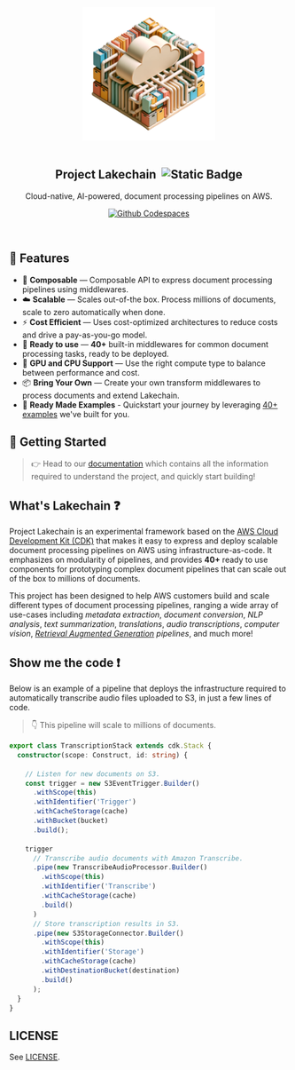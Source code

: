 <br><br>

<p align="center">
  <img width="240" src="docs/src/assets/icon.png">
  <br><br>
  <h2 align="center">Project Lakechain &nbsp;<img alt="Static Badge" src="https://img.shields.io/badge/Alpha-e28743"></h2>
  <p align="center">Cloud-native, AI-powered, document processing pipelines on AWS.</p>
  <p align="center">
    <a href="https://codespaces.new/awslabs/project-lakechain"><img alt="Github Codespaces" src="https://github.com/codespaces/badge.svg" /></a>
  </p>
</p>
<br>

## 🔖 Features

- 🤖 **Composable** — Composable API to express document processing pipelines using middlewares.
- ☁️ **Scalable** — Scales out-of-the box. Process millions of documents, scale to zero automatically when done.
- ⚡ **Cost Efficient** — Uses cost-optimized architectures to reduce costs and drive a pay-as-you-go model.
- 🚀 **Ready to use** — **40+** built-in middlewares for common document processing tasks, ready to be deployed.
- 🦎 **GPU and CPU Support** — Use the right compute type to balance between performance and cost.
- 📦 **Bring Your Own** — Create your own transform middlewares to process documents and extend Lakechain.
- 📙 **Ready Made Examples** - Quickstart your journey by leveraging [40+ examples](./examples/) we've built for you.

## 🚀 Getting Started

> 👉 Head to our [documentation](https://awslabs.github.io/project-lakechain/) which contains all the information required to understand the project, and quickly start building!

## What's Lakechain ❓

Project Lakechain is an experimental framework based on the [AWS Cloud Development Kit (CDK)](https://github.com/aws/aws-cdk) that makes it easy to express and deploy scalable document processing pipelines on AWS using infrastructure-as-code. It emphasizes on modularity of pipelines, and provides **40+** ready to use components for prototyping complex document pipelines that can scale out of the box to millions of documents.

This project has been designed to help AWS customers build and scale different types of document processing pipelines, ranging a wide array of use-cases including *metadata extraction*, *document conversion*, *NLP analysis*, *text summarization*, *translations*, *audio transcriptions*, *computer vision*, *[Retrieval Augmented Generation](https://docs.aws.amazon.com/sagemaker/latest/dg/jumpstart-foundation-models-customize-rag.html) pipelines*, and much more!

## Show me the code ❗

Below is an example of a pipeline that deploys the infrastructure required to automatically transcribe audio files uploaded to S3, in just a few lines of code.

> 👇 This pipeline will scale to millions of documents.

```typescript
export class TranscriptionStack extends cdk.Stack {
  constructor(scope: Construct, id: string) {

    // Listen for new documents on S3.
    const trigger = new S3EventTrigger.Builder()
      .withScope(this)
      .withIdentifier('Trigger')
      .withCacheStorage(cache)
      .withBucket(bucket)
      .build();

    trigger
      // Transcribe audio documents with Amazon Transcribe.
      .pipe(new TranscribeAudioProcessor.Builder()
        .withScope(this)
        .withIdentifier('Transcribe')
        .withCacheStorage(cache)
        .build()
      )
      // Store transcription results in S3.
      .pipe(new S3StorageConnector.Builder()
        .withScope(this)
        .withIdentifier('Storage')
        .withCacheStorage(cache)
        .withDestinationBucket(destination)
        .build()
      );
  }
}
```

## LICENSE

See [LICENSE](LICENSE).
